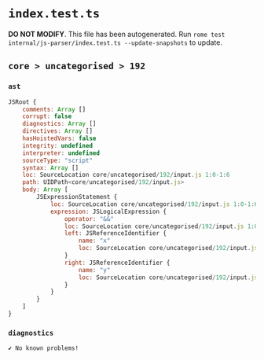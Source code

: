 # `index.test.ts`

**DO NOT MODIFY**. This file has been autogenerated. Run `rome test internal/js-parser/index.test.ts --update-snapshots` to update.

## `core > uncategorised > 192`

### `ast`

```javascript
JSRoot {
	comments: Array []
	corrupt: false
	diagnostics: Array []
	directives: Array []
	hasHoistedVars: false
	integrity: undefined
	interpreter: undefined
	sourceType: "script"
	syntax: Array []
	loc: SourceLocation core/uncategorised/192/input.js 1:0-1:6
	path: UIDPath<core/uncategorised/192/input.js>
	body: Array [
		JSExpressionStatement {
			loc: SourceLocation core/uncategorised/192/input.js 1:0-1:6
			expression: JSLogicalExpression {
				operator: "&&"
				loc: SourceLocation core/uncategorised/192/input.js 1:0-1:6
				left: JSReferenceIdentifier {
					name: "x"
					loc: SourceLocation core/uncategorised/192/input.js 1:0-1:1 (x)
				}
				right: JSReferenceIdentifier {
					name: "y"
					loc: SourceLocation core/uncategorised/192/input.js 1:5-1:6 (y)
				}
			}
		}
	]
}
```

### `diagnostics`

```
✔ No known problems!

```
